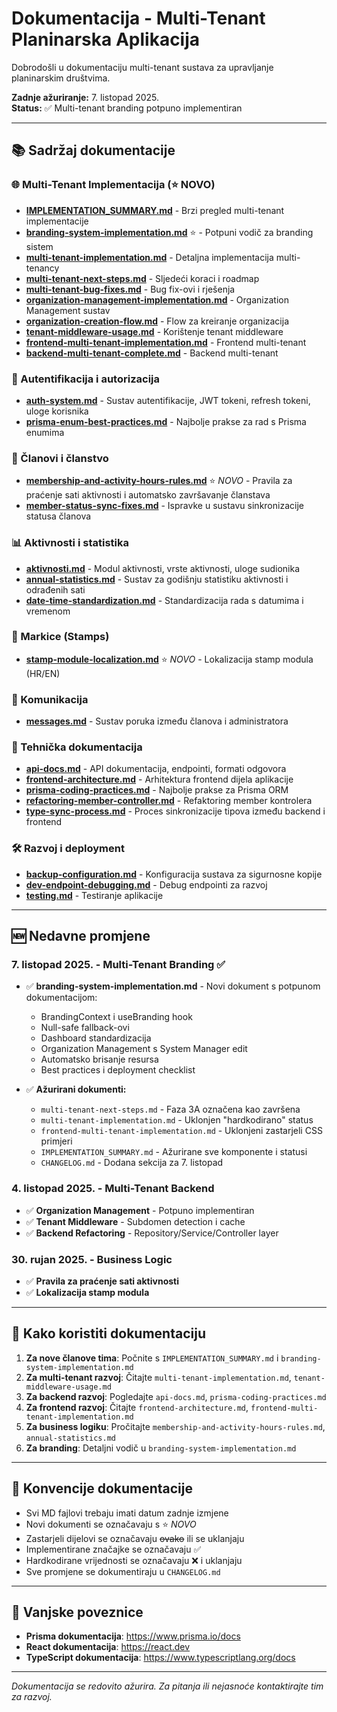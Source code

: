 # Dokumentacija - Multi-Tenant Planinarska Aplikacija

Dobrodošli u dokumentaciju multi-tenant sustava za upravljanje planinarskim društvima.

**Zadnje ažuriranje:** 7. listopad 2025.  
**Status:** ✅ Multi-tenant branding potpuno implementiran

---

## 📚 Sadržaj dokumentacije

### 🌐 Multi-Tenant Implementacija (⭐ NOVO)
- **[IMPLEMENTATION_SUMMARY.md](IMPLEMENTATION_SUMMARY.md)** - Brzi pregled multi-tenant implementacije
- **[branding-system-implementation.md](branding-system-implementation.md)** ⭐ - Potpuni vodič za branding sistem
- **[multi-tenant-implementation.md](multi-tenant-implementation.md)** - Detaljna implementacija multi-tenancy
- **[multi-tenant-next-steps.md](multi-tenant-next-steps.md)** - Sljedeći koraci i roadmap
- **[multi-tenant-bug-fixes.md](multi-tenant-bug-fixes.md)** - Bug fix-ovi i rješenja
- **[organization-management-implementation.md](organization-management-implementation.md)** - Organization Management sustav
- **[organization-creation-flow.md](organization-creation-flow.md)** - Flow za kreiranje organizacija
- **[tenant-middleware-usage.md](tenant-middleware-usage.md)** - Korištenje tenant middleware
- **[frontend-multi-tenant-implementation.md](frontend-multi-tenant-implementation.md)** - Frontend multi-tenant
- **[backend-multi-tenant-complete.md](backend-multi-tenant-complete.md)** - Backend multi-tenant

### 🔐 Autentifikacija i autorizacija
- **[auth-system.md](auth-system.md)** - Sustav autentifikacije, JWT tokeni, refresh tokeni, uloge korisnika
- **[prisma-enum-best-practices.md](prisma-enum-best-practices.md)** - Najbolje prakse za rad s Prisma enumima

### 👥 Članovi i članstvo
- **[membership-and-activity-hours-rules.md](membership-and-activity-hours-rules.md)** ⭐ *NOVO* - Pravila za praćenje sati aktivnosti i automatsko završavanje članstava
- **[member-status-sync-fixes.md](member-status-sync-fixes.md)** - Ispravke u sustavu sinkronizacije statusa članova

### 📊 Aktivnosti i statistika
- **[aktivnosti.md](aktivnosti.md)** - Modul aktivnosti, vrste aktivnosti, uloge sudionika
- **[annual-statistics.md](annual-statistics.md)** - Sustav za godišnju statistiku aktivnosti i odrađenih sati
- **[date-time-standardization.md](date-time-standardization.md)** - Standardizacija rada s datumima i vremenom

### 🎫 Markice (Stamps)
- **[stamp-module-localization.md](stamp-module-localization.md)** ⭐ *NOVO* - Lokalizacija stamp modula (HR/EN)

### 💬 Komunikacija
- **[messages.md](messages.md)** - Sustav poruka između članova i administratora

### 🔧 Tehnička dokumentacija
- **[api-docs.md](api-docs.md)** - API dokumentacija, endpointi, formati odgovora
- **[frontend-architecture.md](frontend-architecture.md)** - Arhitektura frontend dijela aplikacije
- **[prisma-coding-practices.md](prisma-coding-practices.md)** - Najbolje prakse za Prisma ORM
- **[refactoring-member-controller.md](refactoring-member-controller.md)** - Refaktoring member kontrolera
- **[type-sync-process.md](type-sync-process.md)** - Proces sinkronizacije tipova između backend i frontend

### 🛠️ Razvoj i deployment
- **[backup-configuration.md](backup-configuration.md)** - Konfiguracija sustava za sigurnosne kopije
- **[dev-endpoint-debugging.md](dev-endpoint-debugging.md)** - Debug endpointi za razvoj
- **[testing.md](testing.md)** - Testiranje aplikacije

---

## 🆕 Nedavne promjene

### 7. listopad 2025. - Multi-Tenant Branding ✅
- ✅ **branding-system-implementation.md** - Novi dokument s potpunom dokumentacijom:
  - BrandingContext i useBranding hook
  - Null-safe fallback-ovi
  - Dashboard standardizacija
  - Organization Management s System Manager edit
  - Automatsko brisanje resursa
  - Best practices i deployment checklist

- ✅ **Ažurirani dokumenti:**
  - `multi-tenant-next-steps.md` - Faza 3A označena kao završena
  - `multi-tenant-implementation.md` - Uklonjen "hardkodirano" status
  - `frontend-multi-tenant-implementation.md` - Uklonjeni zastarjeli CSS primjeri
  - `IMPLEMENTATION_SUMMARY.md` - Ažurirane sve komponente i statusi
  - `CHANGELOG.md` - Dodana sekcija za 7. listopad

### 4. listopad 2025. - Multi-Tenant Backend
- ✅ **Organization Management** - Potpuno implementiran
- ✅ **Tenant Middleware** - Subdomen detection i cache
- ✅ **Backend Refactoring** - Repository/Service/Controller layer

### 30. rujan 2025. - Business Logic
- ✅ **Pravila za praćenje sati aktivnosti**
- ✅ **Lokalizacija stamp modula**

---

## 🎯 Kako koristiti dokumentaciju

1. **Za nove članove tima**: Počnite s `IMPLEMENTATION_SUMMARY.md` i `branding-system-implementation.md`
2. **Za multi-tenant razvoj**: Čitajte `multi-tenant-implementation.md`, `tenant-middleware-usage.md`
3. **Za backend razvoj**: Pogledajte `api-docs.md`, `prisma-coding-practices.md`
4. **Za frontend razvoj**: Čitajte `frontend-architecture.md`, `frontend-multi-tenant-implementation.md`
5. **Za business logiku**: Pročitajte `membership-and-activity-hours-rules.md`, `annual-statistics.md`
6. **Za branding**: Detaljni vodič u `branding-system-implementation.md`

---

## 📝 Konvencije dokumentacije

- Svi MD fajlovi trebaju imati datum zadnje izmjene
- Novi dokumenti se označavaju s ⭐ *NOVO*
- Zastarjeli dijelovi se označavaju ~~ovako~~ ili se uklanjaju
- Implementirane značajke se označavaju ✅
- Hardkodirane vrijednosti se označavaju ❌ i uklanjaju
- Sve promjene se dokumentiraju u `CHANGELOG.md`

---

## 🔗 Vanjske poveznice

- **Prisma dokumentacija**: https://www.prisma.io/docs
- **React dokumentacija**: https://react.dev
- **TypeScript dokumentacija**: https://www.typescriptlang.org/docs

---

*Dokumentacija se redovito ažurira. Za pitanja ili nejasnoće kontaktirajte tim za razvoj.*
